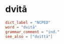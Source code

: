 # dvitā

``` toml
dict_label = "NCPED"
word = "dvitā"
grammar_comment = "ind."
see_also = ["dvittā"]
```


